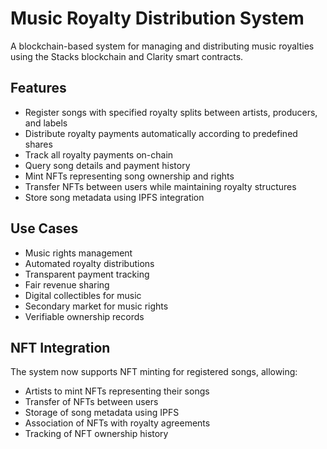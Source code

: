 # Music Royalty Distribution System

A blockchain-based system for managing and distributing music royalties using the Stacks blockchain and Clarity smart contracts.

## Features

- Register songs with specified royalty splits between artists, producers, and labels
- Distribute royalty payments automatically according to predefined shares
- Track all royalty payments on-chain
- Query song details and payment history
- Mint NFTs representing song ownership and rights
- Transfer NFTs between users while maintaining royalty structures
- Store song metadata using IPFS integration

## Use Cases

- Music rights management
- Automated royalty distributions
- Transparent payment tracking
- Fair revenue sharing
- Digital collectibles for music
- Secondary market for music rights
- Verifiable ownership records

## NFT Integration

The system now supports NFT minting for registered songs, allowing:
- Artists to mint NFTs representing their songs
- Transfer of NFTs between users
- Storage of song metadata using IPFS
- Association of NFTs with royalty agreements
- Tracking of NFT ownership history
